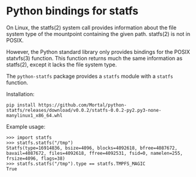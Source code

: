 Python bindings for statfs
==========================

On Linux, the statfs(2) system call provides information about the file system
type of the mountpoint containing the given path. statfs(2) is not in POSIX.

However, the Python standard library only provides bindings for the POSIX
statvfs(3) function. This function returns much the same information as
statfs(2), except it lacks the file system type.

The `python-statfs` package provides a `statfs` module with a `statfs` function.

Installation:

	pip install https://github.com/Mortal/python-statfs/releases/download/v0.0.2/statfs-0.0.2-py2.py3-none-manylinux1_x86_64.whl

Example usage:

	>>> import statfs
	>>> statfs.statfs("/tmp")
	Statfs(type=16914836, bsize=4096, blocks=4092618, bfree=4087672, bavail=4087672, files=4092618, ffree=4092531, fsid=0, namelen=255, frsize=4096, flags=38)
	>>> statfs.statfs("/tmp").type == statfs.TMPFS_MAGIC
	True
